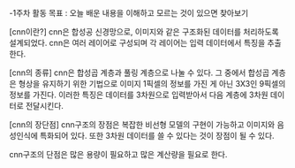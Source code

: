 -1주차 활동 목표 : 오늘 배운 내용을 이해하고 모르는 것이 있으면 찾아보기

[cnn이란?]
cnn은 합성공 신경망으로, 이미지와 같은 구조화된 데이터를 처리하도록 설계되었다. cnn은 여러 레이어로 구성되며 각 레이어는 입력 데이터에서 특징을 추출한다.

[cnn의 종류]
cnn은 합성곱 계층과 풀링 계층으로 나눌 수 있다. 
그 중에서 합성곱 계층은 형상을 유지하기 위한 기법으로 이미지 1픽셀의 정보를 가진 게 아닌 3X3인 9픽셀의 정보를 가진다. 이러한 특징은 데이터를 3차원으로 입력받아서 다음 계층에 3차원 데이터로 전달시킨다. 

[cnn의 장단점]
cnn구조의 장점은 복잡한 비선형 모델의 구현이 가능하고 이미지와 음성인식에 특화되어 있다. 또한 3차원 데이터를 쓸 수 있다는 것이 장점이 될 수 있다.

cnn구조의 단점은 많은 용량이 필요하고 많은 계산량을 필요로 한다. 